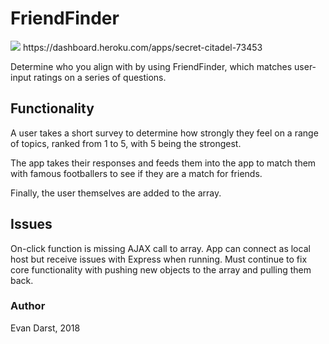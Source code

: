 # FriendFinder

<img src="https://image.ibb.co/hjgMGw/friend_finder_gif.gif">
https://dashboard.heroku.com/apps/secret-citadel-73453

Determine who you align with by using FriendFinder, which matches user-input ratings on a series of questions.

## Functionality

A user takes a short survey to determine how strongly they feel on a range of topics, ranked from 1 to 5, with 5 being the strongest.

The app takes their responses and feeds them into the app to match them with famous footballers to see if they are a match for friends.

Finally, the user themselves are added to the array.

## Issues

On-click function is missing AJAX call to array. App can connect as local host but receive issues with Express when running. Must continue to fix core functionality with pushing new objects to the array and pulling them back.

### Author 

Evan Darst, 2018
